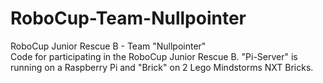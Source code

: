 # RoboCup-Team-Nullpointer
RoboCup Junior Rescue B - Team "Nullpointer" </br>
Code for participating in the RoboCup Junior Rescue B. "Pi-Server" is running on a Raspberry Pi and "Brick" on 2 Lego Mindstorms NXT Bricks. 

